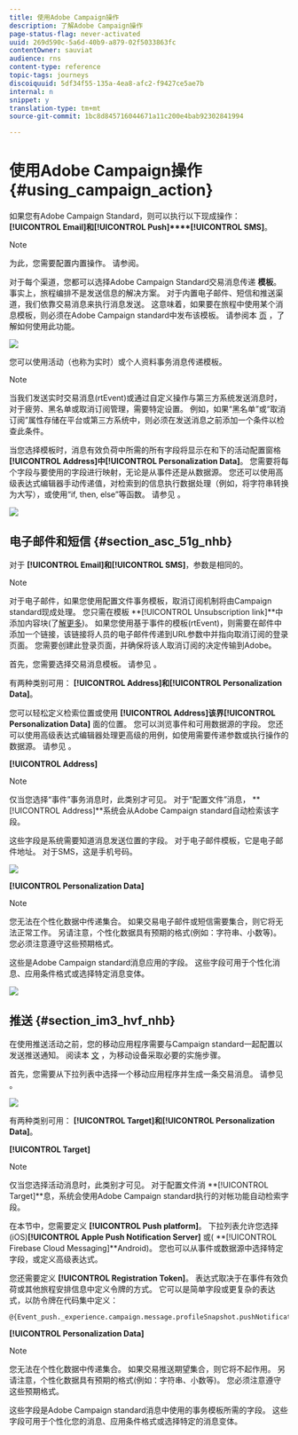 ```yaml
---
title: 使用Adobe Campaign操作
description: 了解Adobe Campaign操作
page-status-flag: never-activated
uuid: 269d590c-5a6d-40b9-a879-02f5033863fc
contentOwner: sauviat
audience: rns
content-type: reference
topic-tags: journeys
discoiquuid: 5df34f55-135a-4ea8-afc2-f9427ce5ae7b
internal: n
snippet: y
translation-type: tm+mt
source-git-commit: 1bc8d845716044671a11c200e4bab92302841994

---
```



# 使用Adobe Campaign操作 {#using_campaign_action}

如果您有Adobe Campaign Standard，则可以执行以下现成操作： **[!UICONTROL Email]**和**[!UICONTROL Push]****[!UICONTROL SMS]**。

>[!NOTE]
>
>为此，您需要配置内置操作。 请参阅[](../action/working-with-adobe-campaign.md)。

对于每个渠道，您都可以选择Adobe Campaign Standard交易消息传递 **模板**。 事实上，旅程编排不是发送信息的解决方案。 对于内置电子邮件、短信和推送渠道，我们依靠交易消息来执行消息发送。 这意味着，如果要在旅程中使用某个消息模板，则必须在Adobe Campaign standard中发布该模板。 请参阅本 [页](https://docs.adobe.com/content/help/en/campaign-standard/using/communication-channels/transactional-messaging/about-transactional-messaging.html) ，了解如何使用此功能。

![](../assets/journey59.png)

您可以使用活动（也称为实时）或个人资料事务消息传递模板。

>[!NOTE]
>
>当我们发送实时交易消息(rtEvent)或通过自定义操作与第三方系统发送消息时，对于疲劳、黑名单或取消订阅管理，需要特定设置。 例如，如果“黑名单”或“取消订阅”属性存储在平台或第三方系统中，则必须在发送消息之前添加一个条件以检查此条件。

当您选择模板时，消息有效负荷中所需的所有字段将显示在和下的活动配置窗格 **[!UICONTROL Address]**中**[!UICONTROL Personalization Data]**。 您需要将每个字段与要使用的字段进行映射，无论是从事件还是从数据源。 您还可以使用高级表达式编辑器手动传递值，对检索到的信息执行数据处理（例如，将字符串转换为大写），或使用“if, then, else”等函数。 请参见 [](../expression/expressionadvanced.md)。

![](../assets/journey60.png)

## 电子邮件和短信 {#section_asc_51g_nhb}

对于 **[!UICONTROL Email]**和**[!UICONTROL SMS]**，参数是相同的。

>[!NOTE]
>
>对于电子邮件，如果您使用配置文件事务模板，取消订阅机制将由Campaign standard现成处理。 您只需在模板 **[!UICONTROL Unsubscription link]**中添加内容块(了[解更多](https://docs.adobe.com/content/help/en/campaign-standard/using/communication-channels/transactional-messaging/about-transactional-messaging.html))。 如果您使用基于事件的模板(rtEvent)，则需要在邮件中添加一个链接，该链接将人员的电子邮件传递到URL参数中并指向取消订阅的登录页面。 您需要创建此登录页面，并确保将该人取消订阅的决定传输到Adobe。

首先，您需要选择交易消息模板。 请参见 [](../building-journeys/about-action-activities.md)。

有两种类别可用： **[!UICONTROL Address]**和**[!UICONTROL Personalization Data]**。

您可以轻松定义检索位置或使用 **[!UICONTROL Address]**该界**[!UICONTROL Personalization Data]** 面的位置。 您可以浏览事件和可用数据源的字段。 您还可以使用高级表达式编辑器处理更高级的用例，如使用需要传递参数或执行操作的数据源。 请参见 [](../expression/expressionadvanced.md)。

**[!UICONTROL Address]**

>[!NOTE]
>
>仅当您选择“事件”事务消息时，此类别才可见。 对于“配置文件”消息， **[!UICONTROL Address]**系统会从Adobe Campaign standard自动检索该字段。

这些字段是系统需要知道消息发送位置的字段。 对于电子邮件模板，它是电子邮件地址。 对于SMS，这是手机号码。

![](../assets/journey61.png)

**[!UICONTROL Personalization Data]**

>[!NOTE]
>
>您无法在个性化数据中传递集合。 如果交易电子邮件或短信需要集合，则它将无法正常工作。 另请注意，个性化数据具有预期的格式(例如：字符串、小数等)。 您必须注意遵守这些预期格式。

这些是Adobe Campaign standard消息应用的字段。 这些字段可用于个性化消息、应用条件格式或选择特定消息变体。

![](../assets/journey62.png)

## 推送 {#section_im3_hvf_nhb}

在使用推送活动之前，您的移动应用程序需要与Campaign standard一起配置以发送推送通知。 阅读本 [文](https://helpx.adobe.com/campaign/kb/integrate-mobile-sdk.html) ，为移动设备采取必要的实施步骤。

首先，您需要从下拉列表中选择一个移动应用程序并生成一条交易消息。 请参见 [](../building-journeys/about-action-activities.md)。

![](../assets/journey62bis.png)

有两种类别可用： **[!UICONTROL Target]**和**[!UICONTROL Personalization Data]**。

**[!UICONTROL Target]**

>[!NOTE]
>
>仅当您选择活动消息时，此类别才可见。 对于配置文件消 **[!UICONTROL Target]**息，系统会使用Adobe Campaign standard执行的对帐功能自动检索字段。

在本节中，您需要定义 **[!UICONTROL Push platform]**。 下拉列表允许您选择(iOS)**[!UICONTROL Apple Push Notification Server]** 或( **[!UICONTROL Firebase Cloud Messaging]**Android)。 您也可以从事件或数据源中选择特定字段，或定义高级表达式。

您还需要定义 **[!UICONTROL Registration Token]**。 表达式取决于在事件有效负荷或其他旅程安排信息中定义令牌的方式。 它可以是简单字段或更复杂的表达式，以防令牌在代码集中定义：

```
@{Event_push._experience.campaign.message.profileSnapshot.pushNotificationTokens.first().token}
```

**[!UICONTROL Personalization Data]**

>[!NOTE]
>
>您无法在个性化数据中传递集合。 如果交易推送期望集合，则它将不起作用。 另请注意，个性化数据具有预期的格式(例如：字符串、小数等)。 您必须注意遵守这些预期格式。

这些字段是Adobe Campaign standard消息中使用的事务模板所需的字段。 这些字段可用于个性化您的消息、应用条件格式或选择特定的消息变体。
